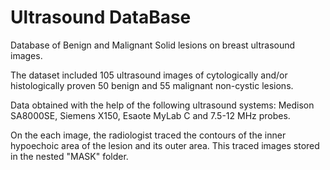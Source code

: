 # Ultrasound DataBase
Database of Benign and Malignant Solid lesions on breast ultrasound images.

The dataset included 105 ultrasound images of cytologically and/or histologically proven 50 benign and 55 malignant non-cystic lesions. 

Data obtained with the help of the following ultrasound systems: Medison SA8000SE, Siemens X150, Esaote MyLab C and 7.5-12 MHz probes. 

On the each image, the radiologist traced the contours of the inner hypoechoic area of the lesion and its outer area.
This traced images stored in the nested "MASK" folder.
